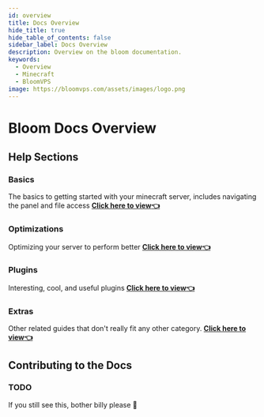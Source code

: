 ```yaml
---
id: overview
title: Docs Overview
hide_title: true
hide_table_of_contents: false
sidebar_label: Docs Overview
description: Overview on the bloom documentation.
keywords:
  - Overview
  - Minecraft
  - BloomVPS
image: https://bloomvps.com/assets/images/logo.png
---
```

# Bloom Docs Overview
## Help Sections
### Basics
The basics to getting started with your minecraft server, includes navigating the panel and file access
**[Click here to view:point_left:](https://docs.bloomvps.com/basic-controls)**
### Optimizations
Optimizing your server to perform better
**[Click here to view:point_left:](https://docs.bloomvps.com)**
### Plugins
Interesting, cool, and useful plugins
**[Click here to view:point_left:](https://docs.bloomvps.com)**
### Extras
Other related guides that don't really fit any other category.
**[Click here to view:point_left:](https://docs.bloomvps.com/mobile-app)**
## Contributing to the Docs
### TODO
If you still see this, bother billy please :pray:
